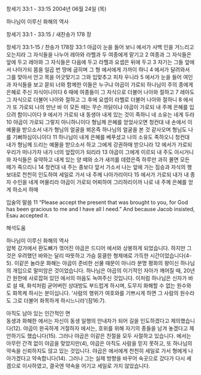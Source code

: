 창세기 33:1 - 33:15 
2004년 06월 24일 (목)

하나님이 이루신 화해의 역사



창세기 33:1 - 33:15 / 새찬송가 178 장


창세기 33:1-15 / 찬송가 178장 
33:1 야곱이 눈을 들어 보니 에서가 사백 인을 거느리고 오는지라 그 자식들을 나누어 레아와 라헬과 두 여종에게 맡기고 2 여종과 그 자식들은 앞에 두고 레아와 그 자식들은 다음에 두고 라헬과 요셉은 뒤에 두고 3 자기는 그들 앞에서 나아가되 몸을 일곱 번 땅에 굽히며 그 형 에서에게 가까이 하니 4 에서가 달려와서 그를 맞아서 안고 목을 어긋맞기고 그와 입맞추고 피차 우니라 5 에서가 눈을 들어 여인과 자식들을 보고 묻되 너와 함께한 이들은 누구냐 야곱이 가로되 하나님이 주의 종에게 은혜로 주신 자식이니이다 6 때에 여종들이 그 자식으로 더불어 나아와 절하고 7 레아도 그 자식으로 더불어 나아와 절하고 그 후에 요셉이 라헬로 더불어 나아와 절하니 8 에서가 또 가로되 나의 만난 바 이 모든 떼는 무슨 까닭이냐 야곱이 가로되 내 주께 은혜를 입으려 함이니이다 9 에서가 가로되 내 동생아 내게 있는 것이 족하니 네 소유는 네게 두라 10 야곱이 가로되 그렇지 아니하니이다 형님께 은혜를 얻었사오면 청컨대 내 손에서 이 예물을 받으소서 내가 형님의 얼굴을 뵈온즉 하나님의 얼굴을 본 것 같사오며 형님도 나를 기뻐하심이니이다 11 하나님이 내게 은혜를 베푸셨고 나의 소유도 족하오니 청컨대 내가 형님께 드리는 예물을 받으소서 하고 그에게 강권하매 받으니라 12 에서가 가로되 우리가 떠나가자 내가 너의 앞잡이가 되리라 13 야곱이 그에게 이르되 내 주도 아시거니와 자식들은 유약하고 내게 있는 양 떼와 소가 새끼를 데렸은즉 하루만 과히 몰면 모든 떼가 죽으리니 14 청컨대 내 주는 종보다 앞서 가소서 나는 앞에 가는 짐승과 자식의 행보대로 천천히 인도하여 세일로 가서 내 주께 나아가리이다 15 에서가 가로되 내가 내 종자 수인을 네게 머물리라 야곱이 가로되 어찌하여 그리하리이까 나로 내 주께 은혜를 얻게 하소서 하매 

입술의 말씀 
11 “Please accept the present that was brought to you, for God has been gracious to me and I have all I need.”  And because Jacob insisted, Esau accepted it.

해석도움





하나님이 이루신 화해의 역사  
얍복 강가에서 환도뼈가 꺾어진 야곱은 드디어 에서와 상봉하게 되었습니다. 하지만 그것은 우려했던 바와는 달리 따뜻하고 가슴 뭉클한 형제애로 가득한 시간이었습니다(4-5). 이같은 놀라운 화해는 야곱이 준비한 선물 때문이 아니라 분명 평화의 왕이신 하나님의 개입으로 말미암은 것이었습니다. 하나님은 야곱의 이기적인 자아가 깨어질 때, 20년간 원한에 사로잡혀 있던 에서의 마음도 녹여주신 것입니다. 이처럼 하나님은 신자가 바로 설 때, 화석처럼 굳어버린 상대방도 부드럽게 하시며, 도무지 화해할 수 없는 원수와도 화목케 하시는 분이십니다. ‘사람의 행위가 여호와를 기쁘시게 하면 그 사람의 원수라도 그로 더불어 화목하게 하시느니라’(잠16:7). 

아직도 남아 있는 인간적인 면  
동생과 화해한 에서는 자신이 동생 일행의 안내자가 되어 길을 인도하겠다고 제의했습니다(12). 야곱이 완곡하게 거절하자 에서는, 호위를 위해 자기의 종들을 남겨 놓겠다고 제안하기도 했습니다(15). 그러나 야곱은 이같은 친절을 모두 사절하고 있습니다. 에서는 아무런 간격 없이 야곱을 맞았지만(4), 야곱은 아직도 사람을 믿지 못하고, 또 하나님의 약속을 신뢰하지도 않고 있는 것입니다. 야곱은 에서에게 천천히 세일로 가서 형에게 나아가겠다고 약속합니다(14). 그러나 그는 실제 방향을 바꾸어 숙곳으로 갔다가 다시 세겜으로 이사하였고, 결국엔 약속을 어기고 세일로 가지 않았습니다.